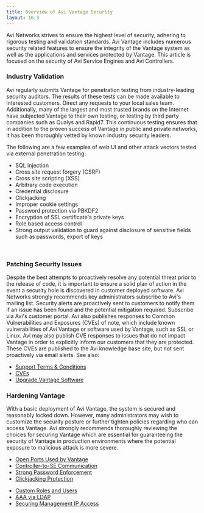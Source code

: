 ```yaml
---
title: Overview of Avi Vantage Security
layout: 16.3
---
```

Avi Networks strives to ensure the highest level of security, adhering to rigorous testing and validation standards. Avi Vantage includes numerous security related features to ensure the integrity of the Vantage system as well as the applications and services protected by Vantage. This article is focused on the security of Avi Service Engines and Avi Controllers.

### Industry Validation

Avi regularly submits Vantage for penetration testing from industry-leading security auditors. The results of these tests can be made available to interested customers. Direct any requests to your local sales team.
Additionally, many of the largest and most trusted brands on the Internet have subjected Vantage to their own testing, or testing by third party companies such as Qualys and Rapid7. This continuous testing ensures that in addition to the proven success of Vantage in public and private networks, it has been thoroughly vetted by known industry security leaders.

The following are a few examples of web UI and other attack vectors tested via external penetration testing:

* SQL injection
* Cross site request forgery (CSRF)
* Cross site scripting (XSS)
* Arbitrary code execution
* Credential disclosure
* Clickjacking
* Improper cookie settings
* Password protection via PBKDF2
* Encryption of SSL certificate's private keys
* Role based access control
* Strong output validation to guard against disclosure of sensitive fields such as passwords, export of keys 

 

### Patching Security Issues

Despite the best attempts to proactively resolve any potential threat prior to the release of code, it is important to ensure a solid plan of action in the event a security hole is discovered in customer deployed software.
Avi Networks strongly recommends key administrators subscribe to Avi's mailing list. Security alerts are proactively sent to customers to notify them if an issue has been found and the potential mitigation required. Subscribe via Avi's customer portal.
Avi also publishes responses to Common Vulnerabilities and Exposures (CVEs) of note, which include known vulnerabilities of Avi Vantage or software used by Vantage, such as SSL or Linux. Avi may also publish CVE responses to issues that do not impact Vantage in order to explicitly inform our customers that they are protected. These CVEs are published to the Avi knowledge base site, but not sent proactively via email alerts.
See also:

* <a href="/docs/16.3/support-terms-and-conditions">Support Terms &amp; Conditions</a>
* <a href="/docs/16.3/search?search=cve">CVEs</a>
* <a href="/docs/16.3/upgrading-the-avi-vantage-software">Upgrade Vantage Software</a> 

### Hardening Vantage

With a basic deployment of Avi Vantage, the system is secured and reasonably locked down. However, many administrators may wish to customize the security posture or further tighten policies regarding who can access Vantage. Avi strongly recommends thoroughly reviewing the choices for securing Vantage which are essential for guaranteeing the security of Vantage in production environments where the potential exposure to malicious attack is more severe.

* <a href="/docs/16.3/protocol-ports-used-by-avi-vantage-for-management-communication/">Open Ports Used by Vantage</a>
* <a href="/docs/16.3/controller-to-service-engine-communication">Controller-to-SE Communication</a>
* <a href="/docs/16.3/strong-password-enforcement">Strong Password Enforcement</a>
* <a href="/docs/16.3/clickjacking-protection">Clickjacking Protection</a>
<!-- TODO: Figure out where this is actually supposed to point. It's a broken link on the KB. -->
* <a href="/docs/16.3/user-accounts/">Custom Roles and Users</a>
* <a href="/docs/16.3/ldap-auth-profile-test">AAA via LDAP</a>
* <a href="/docs/16.3/securing-management-ip-access">Securing Management IP Access</a> 

 

